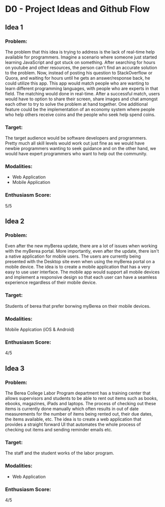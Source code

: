 # D0 - Project Ideas and Github Flow

## Idea 1

### Problem:

The problem that this idea is trying to address is the lack of real-time help available for programmers. Imagine a scenario where someone just started learning JavaScript and got stuck on something. After searching for hours on youtube and other resources, the person can't find an accurate solution to the problem. Now, instead of posting his question to StackOverflow or Quora, and waiting for hours until he gets an answer/response back, he could utilize this app. This app would match people who are wanting to learn different programming languages, with people who are experts in that field. The matching would done in real-time. After a successful match, users would have to option to share their screen, share images and chat amongst each other to try to solve the problem at hand together. One additional feature could be the implementation of an economy system where people who help others receive coins and the people who seek help spend coins.

### Target:

The target audience would be software developers and programmers. Pretty much all skill levels would work out just fine as we would have newbie programmers wanting to seek guidance and on the other hand, we would have expert programmers who want to help out the community.

### Modalities:

- Web Application
- Mobile Application

### Enthusiasm Score:

5/5

## Idea 2

### Problem:

Even after the new myBerea update, there are a lot of issues when working with the myBerea portal. More importantly, even after the update, there isn't a native application for mobile users. The users are currently being presented with the Desktop site even when using the myBerea portal on a mobile device. The idea is to create a mobile application that has a very easy to use user interface. The mobile app would support all mobile devices and implement a responsive design so that each user can have a seamless experience regardless of their mobile device.

### Target:

Students of berea that prefer borwing myBerea on their mobile devices.

### Modalities:

Mobile Applcation (iOS & Android)

### Enthusiasm Score:

4/5

## Idea 3

### Problem:

The Berea College Labor Program department has a training center that allows supervisors and students to be able to rent out items such as books, ebooks, magazines, iPads and laptops. The process of checking out these items is currently done manually which often results in out of date measurements for the number of items being rented out, their due dates, the items available, etc. The idea is to create a web application that provides a straight forward UI that automates the whole process of checking out items and sending reminder emails etc.

### Target:

The staff and the student works of the labor program.

### Modalities:

- Web Application

### Enthusiasm Score:

4/5
